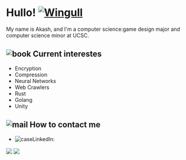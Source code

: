 # Hullo! [![Wingull](https://img.pokemondb.net/sprites/black-white/anim/normal/wingull.gif)](https://pokemondb.net/sprites/wingull)

My name is Akash, and I'm a computer science:game design major and computer science minor at UCSC.

## ![book](https://github.com/msikma/pokesprite/blob/master/items/key-item/sonias-book.png) Current interestes
- Encryption
- Compression
- Neural Networks
- Web Crawlers
- Rust
- Golang
- Unity

## ![mail](https://github.com/msikma/pokesprite/blob/master/items/mail/reply-mail.png) How to contact me
- ![case](https://github.com/msikma/pokesprite/blob/master/items/key-item/travel-trunk--silver.png)LinkedIn: 
<img align = "center" src = "https://github-readme-stats.vercel.app/api?username=RedInJapanese&show_icons=true&theme=react&layout=compact" />

<img align = "center" src = "https://github-readme-stats.vercel.app/api/top-langs/?username=RedInJapanese&exclude_repo=ASDF&hide=javascript,ruby,html,css,makefile&layout=compact&theme=react"/>

